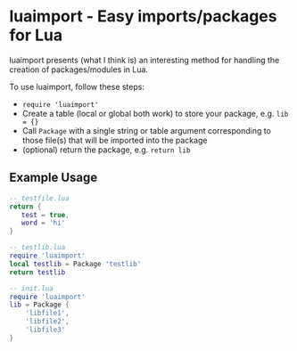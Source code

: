 # luaimport - Easy imports/packages for Lua

luaimport presents (what I think is) an interesting method for handling the creation of packages/modules in Lua.

To use luaimport, follow these steps:
* ```require 'luaimport'```
* Create a table (local or global both work) to store your package, e.g. ```lib = {}```
* Call ```Package``` with a single string or table argument corresponding to those file(s) that will be imported into the package
* (optional) return the package, e.g. ```return lib```

## Example Usage

```lua
-- testfile.lua
return {
   test = true,
   word = 'hi'
}
```

```lua
-- testlib.lua
require 'luaimport'
local testlib = Package 'testlib'
return testlib
```

```lua
-- init.lua
require 'luaimport'
lib = Package {
    'libfile1',
    'libfile2',
    'libfile3'
}
```